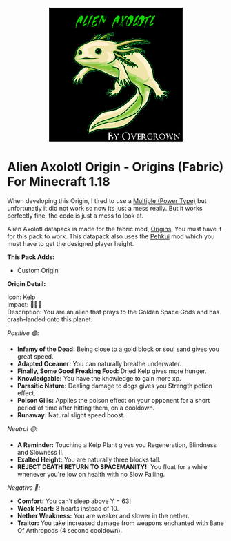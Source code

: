 <p align="center">
  <img src="https://raw.githubusercontent.com/0vergrown/Alien-Axolotl-Origin/main/pack.png?raw=true" alt="Alien Axolotl Origin cover"/>
</p>

# Alien Axolotl Origin - Origins (Fabric) For Minecraft 1.18
When developing this Origin, I tired to use a [Multiple (Power Type)](https://origins.readthedocs.io/en/latest/types/power_types/multiple) but unfortunatly it did not work so now its just a mess really. But it works perfectly fine, the code is just a mess to look at.

Alien Axolotl datapack is made for the fabric mod, [Origins](https://www.curseforge.com/minecraft/mc-mods/origins). You must have it for this pack to work. This datapack also uses the [Pehkui](https://www.curseforge.com/minecraft/mc-mods/pehkui) mod which you must have to get the designed player height.

**This Pack Adds:**
- Custom Origin

**Origin Detail:**

Icon: Kelp <br />
Impact: 🔴🔴🔴 <br />
Description: You are an alien that prays to the Golden Space Gods and has crash-landed onto this planet.

*Positive 🟢:*

- **Infamy of the Dead:** Being close to a gold block or soul sand gives you great speed.
- **Adapted Oceaner:** You can naturally breathe underwater.
- **Finally, Some Good Freaking Food:** Dried Kelp gives more hunger.
- **Knowledgable:** You have the knowledge to gain more xp.
- **Parasitic Nature:** Dealing damage to dogs gives you Strength potion effect.
- **Poison Gills:** Applies the poison effect on your opponent for a short period of time after hitting them, on a cooldown.
- **Runaway:** Natural slight speed boost.

*Neutral 🟡:*

- **A Reminder:** Touching a Kelp Plant gives you Regeneration, Blindness and Slowness II.
- **Exalted Height:** You are naturally three blocks tall.
- **REJECT DEATH RETURN TO SPACEMANITY!:** You float for a while whenever you're low on health with no Slow Falling.

*Negative 🔴:*

- **Comfort:** You can't sleep above Y = 63!
- **Weak Heart:** 8 hearts instead of 10.
- **Nether Weakness:** You are weaker and slower in the nether.
- **Traitor:** You take increased damage from weapons enchanted with Bane Of Arthropods (4 second cooldown).
